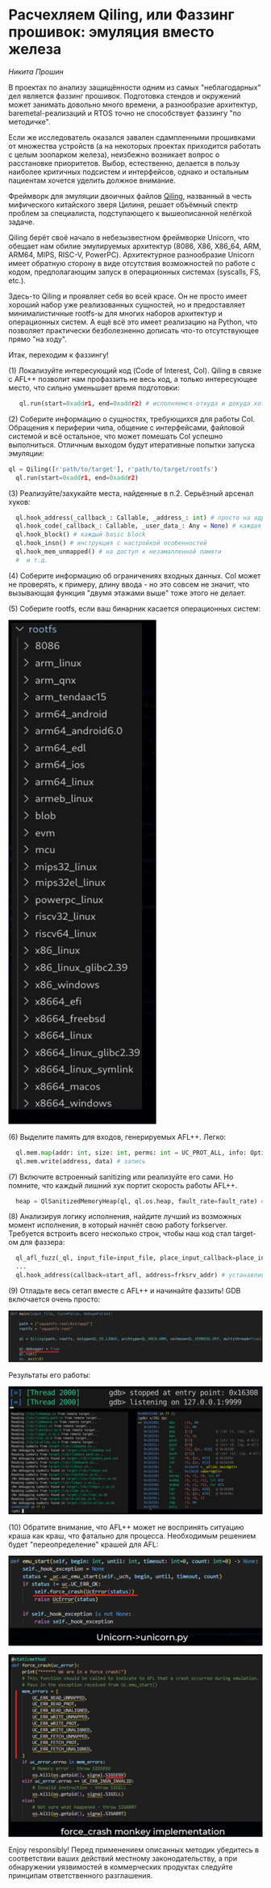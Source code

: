 #  Расчехляем Qiling, или Фаззинг прошивок: эмуляция вместо железа
*Никита Прошин*


В проектах по анализу защищённости одним из самых "неблагодарных" дел является фаззинг прошивок. Подготовка стендов и окружений может занимать довольно много времени, а разнообразие архитектур, baremetal-реализаций и RTOS точно не способствует фаззингу "по методичке".

Если же исследователь оказался завален сдампленными прошивками от множества устройств (а на некоторых проектах приходится работать с целым зоопарком железа), неизбежно возникает вопрос о расстановке приоритетов. Выбор, естественно, делается в пользу наиболее критичных подсистем и интерфейсов, однако и остальным пациентам хочется уделить должное внимание.
 
Фреймворк для эмуляции двоичных файлов [Qiling](https://github.com/qilingframework/qiling), названный в честь мифического китайского зверя Цилиня, решает объёмный спектр проблем за специалиста, подступающего к вышеописанной нелёгкой задаче. 

Qiling берёт своё начало в небезызвестном фреймворке Unicorn, что обещает нам обилие эмулируемых архитектур (8086, X86, X86_64, ARM, ARM64, MIPS, RISC-V, PowerPC). Архитектурное разнообразие Unicorn имеет обратную сторону в виде отсутствия возможностей по работе с кодом, предполагающим запуск в операционных системах (syscalls, FS, etc.). 

Здесь-то Qiling и проявляет себя во всей красе. Он не просто имеет хороший набор уже реализованных сущностей, но и предоставляет минималистичные rootfs-ы для многих наборов архитектур и операционных систем. А ещё всё это имеет реализацию на Python, что позволяет практически безболезненно дописать что-то отсутствующее прямо "на ходу". 

Итак, переходим к фаззингу!

(1)  Локализуйте интересующий код (Code of Interest, CoI). Qiling в связке с AFL++ позволит нам профаззить не весь код, а только интересующее место, что сильно уменьшает время подготовки:

```python
   ql.run(start=0xaddr1, end=0xaddr2) # исполняемся откуда и докуда хотим
```

(2) Соберите информацию о сущностях, требующихся для работы CoI. Обращения к периферии чипа, общение с интерфейсами, файловой системой и всё остальное, что может помешать CoI успешно выполниться. Отличным выходом будут итеративные попытки запуска эмуляции: 

```python 
ql = Qiling([r'path/to/target'], r'path/to/target/rootfs')
  ql.run(start=0xaddr1, end=0xaddr2)
```

(3) Реализуйте/захукайте места, найденные в п.2. Серьёзный арсенал хуков:

```python
  ql.hook_address(_callback_: Callable, _address_: int) # просто на адресе
  ql.hook_code(_callback_: Callable, _user_data_: Any = None) # каждая инструкция
  ql.hook_block() # каждый basic block
  ql.hook_insn() # инструкция с настройкой особенностей
  ql.hook_mem_unmapped() # на доступ к незамапленной памяти
  #  и т.д.
```

(4) Соберите информацию об ограничениях входных данных. CoI может не проверять, к примеру, длину ввода - но это совсем не значит, что вызывающая функция "двумя этажами выше" тоже этого не делает.

(5) Соберите rootfs, если ваш бинарник касается операционных систем: 

![Available rootfs](rootfs.jpg)   

(6) Выделите память для входов, генерируемых AFL++. Легко:
    
```python
  ql.mem.map(addr: int, size: int, perms: int = UC_PROT_ALL, info: Optional[str] = None) -> None # выделение памяти
  ql.mem.write(address, data) # запись
```    

(7) Включите встроенный sanitizing или реализуйте его сами. Но помните, что каждый лишний хук портит скорость работы AFL++.    
   
```python
  heap = QlSanitizedMemoryHeap(ql, ql.os.heap, fault_rate=fault_rate) # для некоторых OS доступен, к примеру, такой вариант
```    

(8) Анализируя логику исполнения, найдите лучший из возможных момент исполнения, в который начнёт свою работу forkserver. Требуется встроить всего несколько строк, чтобы наш код стал target-ом для фаззера:

```python
  ql_afl_fuzz(_ql, input_file=input_file, place_input_callback=place_input_callback, exits=[ql.os.exit_point]) # внутри коллбека start_afl() 
  ...
  ql.hook_address(callback=start_afl, address=frksrv_addr) # устанавливаем хук в выбранный адрес для forkserver-а 
```    

(9) Отладьте весь сетап вместе с AFL++ и начинайте фаззить! 
GDB включается очень просто: 

![Checking with GDB](gdb1.png)

Результаты его работы:
  
![GDB Results](gdb2.png)  
  
(10) Обратите внимание, что AFL++ может не воспринять ситуацию краша как краш, что фатально для процесса. Необходимым решением будет "переопределение" крашей для AFL: 

![force crash patching](crash1.png)
  
![force crash patching](crash2.png)

Enjoy responsibly! Перед применением описанных методик убедитесь в соответствии ваших действий местному законодательству, а при обнаружении уязвимостей в коммерческих продуктах следуйте принципам ответственного разглашения.



